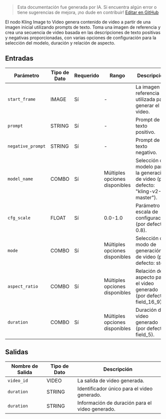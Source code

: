 > Esta documentación fue generada por IA. Si encuentra algún error o tiene sugerencias de mejora, ¡no dude en contribuir! [Editar en GitHub](https://github.com/Comfy-Org/embedded-docs/blob/main/comfyui_embedded_docs/docs/KlingImage2VideoNode/es.md)

El nodo Kling Image to Video genera contenido de video a partir de una imagen inicial utilizando prompts de texto. Toma una imagen de referencia y crea una secuencia de video basada en las descripciones de texto positivas y negativas proporcionadas, con varias opciones de configuración para la selección del modelo, duración y relación de aspecto.

## Entradas

| Parámetro | Tipo de Dato | Requerido | Rango | Descripción |
|-----------|-----------|----------|-------|-------------|
| `start_frame` | IMAGE | Sí | - | La imagen de referencia utilizada para generar el video. |
| `prompt` | STRING | Sí | - | Prompt de texto positivo. |
| `negative_prompt` | STRING | Sí | - | Prompt de texto negativo. |
| `model_name` | COMBO | Sí | Múltiples opciones disponibles | Selección del modelo para la generación de video (por defecto: "kling-v2-master"). |
| `cfg_scale` | FLOAT | Sí | 0.0-1.0 | Parámetro de escala de configuración (por defecto: 0.8). |
| `mode` | COMBO | Sí | Múltiples opciones disponibles | Selección del modo de generación de video (por defecto: std). |
| `aspect_ratio` | COMBO | Sí | Múltiples opciones disponibles | Relación de aspecto para el video generado (por defecto: field_16_9). |
| `duration` | COMBO | Sí | Múltiples opciones disponibles | Duración del video generado (por defecto: field_5). |

## Salidas

| Nombre de Salida | Tipo de Dato | Descripción |
|-------------|-----------|-------------|
| `video_id` | VIDEO | La salida de video generada. |
| `duration` | STRING | Identificador único para el video generado. |
| `duration` | STRING | Información de duración para el video generado. |
